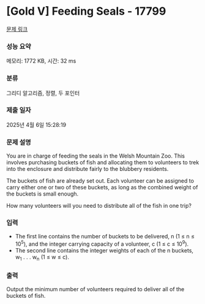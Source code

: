 # [Gold V] Feeding Seals - 17799 

[문제 링크](https://www.acmicpc.net/problem/17799) 

### 성능 요약

메모리: 1772 KB, 시간: 32 ms

### 분류

그리디 알고리즘, 정렬, 두 포인터

### 제출 일자

2025년 4월 6일 15:28:19

### 문제 설명

<p>You are in charge of feeding the seals in the Welsh Mountain Zoo. This involves purchasing buckets of fish and allocating them to volunteers to trek into the enclosure and distribute fairly to the blubbery residents.</p>

<p>The buckets of fish are already set out. Each volunteer can be assigned to carry either one or two of these buckets, as long as the combined weight of the buckets is small enough.</p>

<p>How many volunteers will you need to distribute all of the fish in one trip?</p>

### 입력 

 <ul>
	<li>The first line contains the number of buckets to be delivered, n (1 ≤ n ≤ 10<sup>5</sup>), and the integer carrying capacity of a volunteer, c (1 ≤ c ≤ 10<sup>9</sup>).</li>
	<li>The second line contains the integer weights of each of the n buckets, w<sub>1</sub> . . . w<sub>n</sub> (1 ≤ w ≤ c).</li>
</ul>

### 출력 

 <p>Output the minimum number of volunteers required to deliver all of the buckets of fish.</p>

